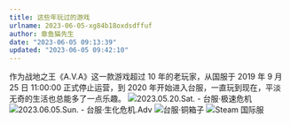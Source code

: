 ```yaml
---
title: 这些年玩过的游戏
urlname: 2023-06-05-xg84b18oxdsdffuf
author: 章鱼猫先生
date: "2023-06-05 09:13:39"
updated: "2023-06-05 09:42:10"
---
```


作为战地之王《A.V.A》这一款游戏超过 10 年的老玩家，从国服于 2019 年 9 月 25 日 11:00:00 正式停止运营，到 2020 年开始进入台服，一直玩到现在，平淡无奇的生活也总能多了一点乐趣。
![2023.05.20.Sat. - 台服·极速危机](https://shub-1251708715.cos.ap-guangzhou.myqcloud.com/elog-cookbook-img/FmyzcrYd1zobC_Gc_fbMwM2TqQox.jpeg "2023.05.20.Sat. - 台服·极速危机") ![2023.06.05.Sun. - 台服·生化危机.Adv](https://shub-1251708715.cos.ap-guangzhou.myqcloud.com/elog-cookbook-img/Fi1zAGARBgwaoPflLSoWDpfO0Gad.jpeg "2023.06.05.Sun. - 台服·生化危机.Adv")
![台服·铜箱子](https://shub-1251708715.cos.ap-guangzhou.myqcloud.com/elog-cookbook-img/FplprU1jPMWJ8jdi3KG2EGLpgRqV.jpeg "台服·铜箱子") ![Steam 国际服](https://shub-1251708715.cos.ap-guangzhou.myqcloud.com/elog-cookbook-img/Fsc7_k15ieP_RPERKnG5_i3Jaa-6.jpeg "Steam 国际服")
